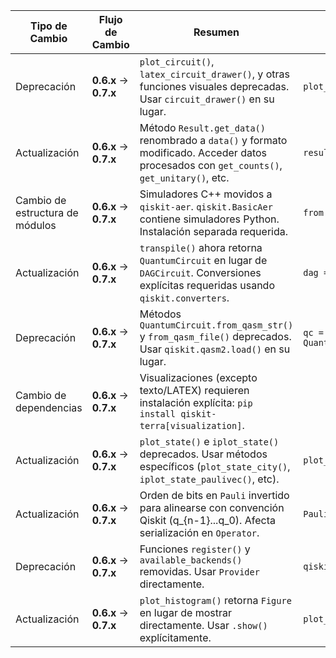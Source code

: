 | Tipo de Cambio      | Flujo de Cambio      | Resumen                                                                 | Código Pre-Migración                          | Código Post-Migración                         | Dificultad | Impacto SE/QSE                 | Referencias                                                                 |
|---------------------|----------------------|-------------------------------------------------------------------------|-----------------------------------------------|-----------------------------------------------|------------|---------------------------------|-----------------------------------------------------------------------------|
| Deprecación         | **0.6.x** → **0.7.x** | `plot_circuit()`, `latex_circuit_drawer()`, y otras funciones visuales deprecadas. Usar `circuit_drawer()` en su lugar. | `plot_circuit(circuit)`                       | `circuit_drawer(circuit)`                     | Baja       | API change (visualización)      | [Release Notes 0.7](https://docs.quantum.ibm.com/api/qiskit/release-notes/0.7.0) |
| Actualización       | **0.6.x** → **0.7.x** | Método `Result.get_data()` renombrado a `data()` y formato modificado. Acceder datos procesados con `get_counts()`, `get_unitary()`, etc. | `result.get_data()['counts']`                 | `result.get_counts()`                         | Moderada   | Data handling (post-processing) | [Release Notes 0.7](https://docs.quantum.ibm.com/api/qiskit/release-notes/0.7.0) |
| Cambio de estructura de módulos | **0.6.x** → **0.7.x** | Simuladores C++ movidos a `qiskit-aer`. `qiskit.BasicAer` contiene simuladores Python. Instalación separada requerida. | `from qiskit import Aer`                      | `pip install qiskit-aer` + `from qiskit_aer import Aer` | Alta       | Dependency management           | [Release Notes 0.7](https://docs.quantum.ibm.com/api/qiskit/release-notes/0.7.0) |
| Actualización       | **0.6.x** → **0.7.x** | `transpile()` ahora retorna `QuantumCircuit` en lugar de `DAGCircuit`. Conversiones explícitas requeridas usando `qiskit.converters`. | `dag = transpile(circuit)`                    | `transpiled_circuit = transpile(circuit)`     | Moderada   | Transpiler workflow             | [Release Notes 0.7](https://docs.quantum.ibm.com/api/qiskit/release-notes/0.7.0) |
| Deprecación         | **0.6.x** → **0.7.x** | Métodos `QuantumCircuit.from_qasm_str()` y `from_qasm_file()` deprecados. Usar `qiskit.qasm2.load()` en su lugar. | `qc = QuantumCircuit.from_qasm_str(qasm_str)` | `qc = qiskit.qasm2.loads(qasm_str)`           | Baja       | API change (circuit construction) | [Release Notes 0.7](https://docs.quantum.ibm.com/api/qiskit/release-notes/0.7.0) |
| Cambio de dependencias | **0.6.x** → **0.7.x** | Visualizaciones (excepto texto/LATEX) requieren instalación explícita: `pip install qiskit-terra[visualization]`. |                                                | `pip install qiskit-terra[visualization]`     | Moderada   | Dependency setup                | [Release Notes 0.7](https://docs.quantum.ibm.com/api/qiskit/release-notes/0.7.0) |
| Actualización       | **0.6.x** → **0.7.x** | `plot_state()` e `iplot_state()` deprecados. Usar métodos específicos (`plot_state_city()`, `iplot_state_paulivec()`, etc). | `plot_state(rho, method='city')`              | `plot_state_city(rho)`                        | Baja       | Visualization API               | [Release Notes 0.7](https://docs.quantum.ibm.com/api/qiskit/release-notes/0.7.0) |
| Actualización       | **0.6.x** → **0.7.x** | Orden de bits en `Pauli` invertido para alinearse con convención Qiskit (q_{n-1}...q_0). Afecta serialización en `Operator`. | `Pauli(label='IXZ').to_matrix()`              | `Pauli(label='ZIX').to_matrix()` (n=3 qubits) | Alta       | Data serialization              | [Release Notes 0.7](https://docs.quantum.ibm.com/api/qiskit/release-notes/0.7.0) |
| Deprecación         | **0.6.x** → **0.7.x** | Funciones `register()` y `available_backends()` removidas. Usar `Provider` directamente. | `qiskit.register(API_TOKEN)`                  | `provider = IBMQ.enable_account(API_TOKEN)`   | Moderada   | Provider interface              | [Release Notes 0.7](https://docs.quantum.ibm.com/api/qiskit/release-notes/0.7.0) |
| Actualización       | **0.6.x** → **0.7.x** | `plot_histogram()` retorna `Figure` en lugar de mostrar directamente. Usar `.show()` explícitamente. | `plot_histogram(counts)`                      | `plot_histogram(counts).show()`               | Baja       | Visualization output            | [Release Notes 0.7](https://docs.quantum.ibm.com/api/qiskit/release-notes/0.7.0) |